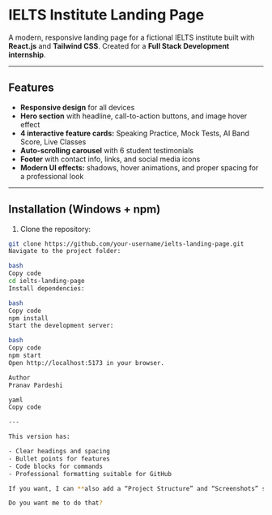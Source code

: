 # IELTS Institute Landing Page

A modern, responsive landing page for a fictional IELTS institute built with **React.js** and **Tailwind CSS**. Created for a **Full Stack Development internship**.

---

## Features

- **Responsive design** for all devices  
- **Hero section** with headline, call-to-action buttons, and image hover effect  
- **4 interactive feature cards:** Speaking Practice, Mock Tests, AI Band Score, Live Classes  
- **Auto-scrolling carousel** with 6 student testimonials  
- **Footer** with contact info, links, and social media icons  
- **Modern UI effects:** shadows, hover animations, and proper spacing for a professional look  

---

## Installation (Windows + npm)

1. Clone the repository:

```bash
git clone https://github.com/your-username/ielts-landing-page.git
Navigate to the project folder:

bash
Copy code
cd ielts-landing-page
Install dependencies:

bash
Copy code
npm install
Start the development server:

bash
Copy code
npm start
Open http://localhost:5173 in your browser.

Author
Pranav Pardeshi

yaml
Copy code

---

This version has:

- Clear headings and spacing  
- Bullet points for features  
- Code blocks for commands  
- Professional formatting suitable for GitHub  

If you want, I can **also add a “Project Structure” and “Screenshots” section** to make it look more complete for internship submission.  

Do you want me to do that?
